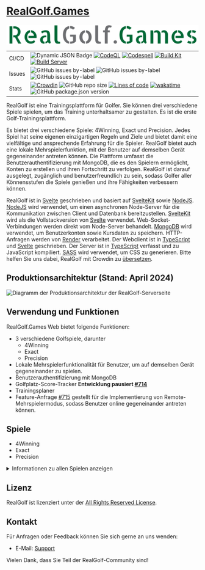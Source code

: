 # [RealGolf.Games](https://realgolf.games)

![RealGolf.Games Banner](https://raw.githubusercontent.com/realgolf/web/main/img/logo_banner.PNG)

|        |                                                                                                                                                                                                                                                                                                                                                                                                                                                                                                                                                                                                                                                                                                                                                                                                                                                                                        |
| ------ | -------------------------------------------------------------------------------------------------------------------------------------------------------------------------------------------------------------------------------------------------------------------------------------------------------------------------------------------------------------------------------------------------------------------------------------------------------------------------------------------------------------------------------------------------------------------------------------------------------------------------------------------------------------------------------------------------------------------------------------------------------------------------------------------------------------------------------------------------------------------------------------- |
| CI/CD  | ![Dynamic JSON Badge](https://img.shields.io/badge/dynamic/json?url=https%3A%2F%2Frender-deploy-status-vwj3.onrender.com%2Fsrv-cn12obocmk4c73di1vg0&query=status&style=flat-square&logo=render&label=Render) [![CodeQL](https://github.com/realgolf/Golf/actions/workflows/github-code-scanning/codeql/badge.svg)](https://github.com/realgolf/Golf/actions/workflows/github-code-scanning/codeql) [![Codespell](https://github.com/realgolf/Golf/actions/workflows/codespell.yml/badge.svg?branch=main)](https://github.com/realgolf/Golf/actions/workflows/codespell.yml) [![Build Kit](https://github.com/realgolf/Golf/actions/workflows/kit.yml/badge.svg)](https://github.com/realgolf/Golf/actions/workflows/kit.yml) [![Build Server](https://github.com/realgolf/Golf/actions/workflows/server.yml/badge.svg)](https://github.com/realgolf/Golf/actions/workflows/server.yml) |
| Issues | ![GitHub issues by-label](https://img.shields.io/github/issues/realgolf/Golf/feature) ![GitHub issues by-label](https://img.shields.io/github/issues/realgolf/Golf/bug) ![GitHub issues by-label](https://img.shields.io/github/issues/realgolf/Golf/game)                                                                                                                                                                                                                                                                                                                                                                                                                                                                                                                                                                                                                             |
| Stats  | [![Crowdin](https://badges.crowdin.net/realgolf/localized.svg)](https://crowdin.com/project/realgolf) ![GitHub repo size](https://img.shields.io/github/repo-size/realgolf/Golf) [![Lines of code](https://tokei.rs/b1/github/realgolf/Golf)](https://github.com/XAMPPRocky/tokei) [![wakatime](https://wakatime.com/badge/github/realgolf/web.svg)](https://wakatime.com/badge/github/realgolf/web) ![GitHub package.json version](https://img.shields.io/github/package-json/v/realgolf/Golf)                                                                                                                                                                                                                                                                                                                                                                                        |

RealGolf ist eine Trainingsplattform für Golfer. Sie können drei verschiedene Spiele spielen, um das Training unterhaltsamer zu gestalten. Es ist die erste Golf-Trainingsplattform.

Es bietet drei verschiedene Spiele: 4Winning, Exact und Precision. Jedes Spiel hat seine eigenen einzigartigen Regeln und Ziele und bietet damit eine vielfältige und ansprechende Erfahrung für die Spieler. RealGolf bietet auch eine lokale Mehrspielerfunktion, mit der Benutzer auf demselben Gerät gegeneinander antreten können. Die Plattform umfasst die Benutzerauthentifizierung mit MongoDB, die es den Spielern ermöglicht, Konten zu erstellen und ihren Fortschritt zu verfolgen. RealGolf ist darauf ausgelegt, zugänglich und benutzerfreundlich zu sein, sodass Golfer aller Könnensstufen die Spiele genießen und ihre Fähigkeiten verbessern können.

RealGolf ist in [Svelte](https://svelte.dev) geschrieben und basiert auf [SvelteKit](https://kit.svelte.dev) sowie [NodeJS](https://nodejs.org/en). [NodeJS](https:://nodejs.org/en) wird verwendet, um einen asynchronen Node-Server für die Kommunikation zwischen Client und Datenbank bereitzustellen. [SvelteKit](https://kit.svelte.dev) wird als die Vollstackversion von [Svelte](https://svelte.dev) verwendet. Web-Socket-Verbindungen werden direkt vom Node-Server behandelt. [MongoDB](https://www.mongodb.com/) wird verwendet, um Benutzerkonten sowie Kursdaten zu speichern. HTTP-Anfragen werden von [Render](https://render.com) verarbeitet. Der Webclient ist in [TypeScript](https://www.typescriptlang.org/) und [Svelte](https://svelte.dev) geschrieben. Der Server ist in [TypeScript](https://www.typescriptlang.org/) verfasst und zu JavaScript kompiliert. [SASS](https://sass-lang.com/) wird verwendet, um CSS zu generieren. Bitte helfen Sie uns dabei, RealGolf mit Crowdin zu [übersetzen](https://crowdin.com/project/realgolf).

## Produktionsarchitektur (Stand: April 2024)

![Diagramm der Produktionsarchitektur der RealGolf-Serverseite](https://raw.githubusercontent.com/realgolf/Golf/main/img/architecture.png)

## Verwendung und Funktionen

RealGolf.Games Web bietet folgende Funktionen:

- 3 verschiedene Golfspiele, darunter
  - 4Winning
  - Exact
  - Precision
- Lokale Mehrspielerfunktionalität für Benutzer, um auf demselben Gerät gegeneinander zu spielen.
- Benutzerauthentifizierung mit MongoDB
- Golfplatz-Score-Tracker **Entwicklung pausiert [#714](https://github.com/realgolf/Golf/issues/714)**
- Trainingsplaner
- Feature-Anfrage [#715](https://github.com/realgolf/Golf/issues/715) gestellt für die Implementierung von Remote-Mehrspielermodus, sodass Benutzer online gegeneinander antreten können.

## Spiele

- 4Winning
- Exact
- Precision

<details>
  <summary>Informationen zu allen Spielen anzeigen</summary>

### 4Winning

Bei 4Winning geht es darum, strategisch vier Stücke hintereinander zu verbinden. Unsere Version des Spiels hat ein größeres Spielfeld als das Standardlayout 4x4, mit 8 Spalten und 9 Zeilen. Die zusätzlichen Spalten auf jeder Seite stellen eine Herausforderung dar: Die Spieler müssen eine bestimmte Distanz innerhalb der seitlichen Abweichung treffen. Dieser Aspekt wird in Silber-Modus und höher stärker ausgeprägt, was die Komplexität erhöht und die Spieler dazu zwingt, ihre Züge sorgfältig zu überdenken.

![4Winning Spiel](https://raw.githubusercontent.com/realgolf/Golf/main/img/4Winning.png)

### Exact

Exact ist ein Spiel, bei dem das Ziel ist, 100 oder weniger zu treffen und dabei die meisten Punkte zu erzielen. Die Spieler erhalten Punkte basierend auf folgenden Kriterien: Das Erreichen genau 100 Meter belohnt mit 5 Punkten, das Treffen von Vielfachen von zehn ergibt 3 Punkte, Zahlen mit wiederholten Ziffern erzielen 2 Punkte. Darüber hinaus verdoppelt das Treffen derselben Zeile die verdienten Punkte. Jede andere Zahl, die 100 überschreitet oder unter 5 fällt, führt zu einem Abzug von 1 Punkt. Jede andere Zahl zwischen 5 und 100 erzielt 1 Punkt. Die Herausforderung besteht darin, Genauigkeit und maximale Punktzahl in Einklang zu bringen, um die höchste Punktzahl zu erreichen.

![Exact Spiel](https://raw.githubusercontent.com/realgolf/Golf/main/img/Exact.png)

### Precision

Precision ist ein Spiel, bei dem das Ziel darin besteht, so nah wie möglich an die Ziele heranzukommen. Für jeden Meter, den Sie das Ziel verfehlen, erhalten Sie einen Abzug von einem Punkt. Der Gewinner des Spiels ist der Spieler mit den meisten Punkten am Ende. Das Spiel endet, wenn nur noch ein Spieler Punkte übrig hat. Sie können die Entfernung, die Sie schießen müssen, und das aktuelle Team sowie die verbleibenden Punkte für jedes Team einsehen.

![Precision Spiel](https://raw.githubusercontent.com/realgolf/Golf/main/img/Precision.png)

</details>

## Lizenz

RealGolf ist lizenziert unter der [All Rights Reserved License](LICENSE.md).

## Kontakt

Für Anfragen oder Feedback können Sie sich gerne an uns wenden:

- E-Mail: [Support](mailto:support@realgolf.games)

Vielen Dank, dass Sie Teil der RealGolf-Community sind!
